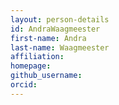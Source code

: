 ```yaml
---
layout: person-details
id: AndraWaagmeester
first-name: Andra
last-name: Waagmeester
affiliation:
homepage:
github_username:
orcid:
---
```

